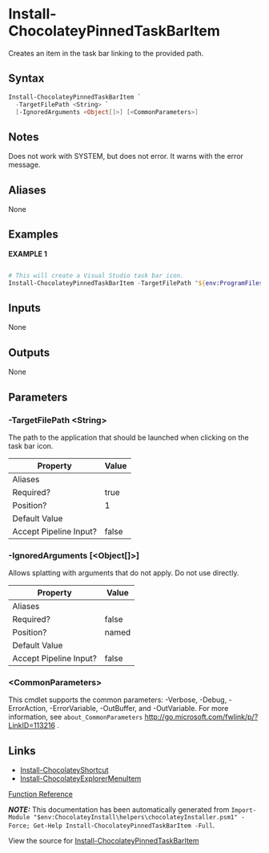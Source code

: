 ﻿---
Title: Install-ChocolateyPinnedTaskBarItem
Description: Information on Install-ChocolateyPinnedTaskBarItem function
RedirectFrom: docs/helpers-install-chocolatey-pinned-task-bar-item
ShowInNavbar: false
ShowInSidebar: false
---

# Install-ChocolateyPinnedTaskBarItem

<!-- This documentation is automatically generated from https://github.com/chocolatey/choco/tree/stable/src/chocolatey.resources/helpers/functions/Install-ChocolateyPinnedTaskBarItem.ps1 using https://github.com/chocolatey/choco/tree/stable/GenerateDocs.ps1. Contributions are welcome at the original location(s). -->

Creates an item in the task bar linking to the provided path.

## Syntax

~~~powershell
Install-ChocolateyPinnedTaskBarItem `
  -TargetFilePath <String> `
  [-IgnoredArguments <Object[]>] [<CommonParameters>]
~~~


## Notes

Does not work with SYSTEM, but does not error. It warns with the error
message.

## Aliases

None

## Examples

 **EXAMPLE 1**

~~~powershell

# This will create a Visual Studio task bar icon.
Install-ChocolateyPinnedTaskBarItem -TargetFilePath "${env:ProgramFiles(x86)}\Microsoft Visual Studio 11.0\Common7\IDE\devenv.exe"
~~~

## Inputs

None

## Outputs

None

## Parameters

###  -TargetFilePath &lt;String&gt;
The path to the application that should be launched when clicking on the
task bar icon.

Property               | Value
---------------------- | -----
Aliases                |
Required?              | true
Position?              | 1
Default Value          |
Accept Pipeline Input? | false

###  -IgnoredArguments [&lt;Object[]&gt;]
Allows splatting with arguments that do not apply. Do not use directly.

Property               | Value
---------------------- | -----
Aliases                |
Required?              | false
Position?              | named
Default Value          |
Accept Pipeline Input? | false

### &lt;CommonParameters&gt;

This cmdlet supports the common parameters: -Verbose, -Debug, -ErrorAction, -ErrorVariable, -OutBuffer, and -OutVariable. For more information, see `about_CommonParameters` http://go.microsoft.com/fwlink/p/?LinkID=113216 .


## Links

 * [Install-ChocolateyShortcut](./creating-packages/helpers/install-chocolateyshortcut)
 * [Install-ChocolateyExplorerMenuItem](./creating-packages/helpers/install-chocolateyexplorermenuitem)


[Function Reference](./creating-packages/helpers/reference)

***NOTE:*** This documentation has been automatically generated from `Import-Module "$env:ChocolateyInstall\helpers\chocolateyInstaller.psm1" -Force; Get-Help Install-ChocolateyPinnedTaskBarItem -Full`.

View the source for [Install-ChocolateyPinnedTaskBarItem](https://github.com/chocolatey/choco/tree/stable/src/chocolatey.resources/helpers/functions/Install-ChocolateyPinnedTaskBarItem.ps1)

